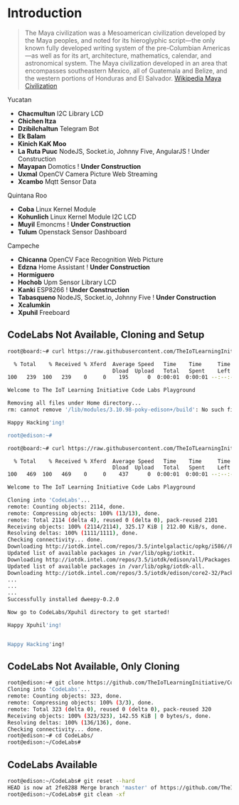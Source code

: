 # Introduction

> The Maya civilization was a Mesoamerican civilization developed by the Maya peoples, and noted for its hieroglyphic script—the only known fully developed writing system of the pre-Columbian Americas—as well as for its art, architecture, mathematics, calendar, and astronomical system. The Maya civilization developed in an area that encompasses southeastern Mexico, all of Guatemala and Belize, and the western portions of Honduras and El Salvador. [Wikipedia Maya Civilization](https://en.wikipedia.org/wiki/Maya_civilization)

Yucatan

- __Chacmultun__ I2C Library LCD
- __Chichen Itza__
- __Dzibilchaltun__ Telegram Bot
- __Ek Balam__ 
- __Kinich KaK Moo__
- __La Ruta Puuc__ NodeJS, Socket.io, Johnny Five, AngularJS  ! Under Construction
- __Mayapan__ Domotics ! __Under Construction__
- __Uxmal__ OpenCV Camera Picture Web Streaming
- __Xcambo__ Mqtt Sensor Data

Quintana Roo

- __Coba__ Linux Kernel Module
- __Kohunlich__ Linux Kernel Module I2C LCD
- __Muyil__ Emoncms ! __Under Construction__
- __Tulum__ Openstack Sensor Dashboard

Campeche

- __Chicanna__ OpenCV Face Recognition Web Picture
- __Edzna__ Home Assistant  ! __Under Construction__
- __Hormiguero__
- __Hochob__ Upm Sensor Library LCD
- __Kanki__ ESP8266 ! __Under Construction__
- __Tabasqueno__ NodeJS, Socket.io, Johnny Five ! __Under Construction__
- __Xcalumkin__
- __Xpuhil__ Freeboard

## CodeLabs Not Available, Cloning and Setup

```sh
root@board:~# curl https://raw.githubusercontent.com/TheIoTLearningInitiative/CodeLabs/master/Scripts/clean.sh -o - | sh
```

```sh
  % Total    % Received % Xferd  Average Speed   Time    Time     Time  Current
                                 Dload  Upload   Total   Spent    Left  Speed
100   239  100   239    0     0    195      0  0:00:01  0:00:01 --:--:--   217

Welcome to The IoT Learning Initiative Code Labs Playground

Removing all files under Home directory...
rm: cannot remove '/lib/modules/3.10.98-poky-edison+/build': No such file or directory

Happy Hacking'ing!

root@edison:~# 
```

```sh
root@board:~# curl https://raw.githubusercontent.com/TheIoTLearningInitiative/CodeLabs/master/Scripts/setup.sh -o - | sh
```

```sh
  % Total    % Received % Xferd  Average Speed   Time    Time     Time  Current
                                 Dload  Upload   Total   Spent    Left  Speed
100   469  100   469    0     0    437      0  0:00:01  0:00:01 --:--:--   489

Welcome to The IoT Learning Initiative Code Labs Playground

Cloning into 'CodeLabs'...
remote: Counting objects: 2114, done.
remote: Compressing objects: 100% (13/13), done.
remote: Total 2114 (delta 4), reused 0 (delta 0), pack-reused 2101
Receiving objects: 100% (2114/2114), 325.17 KiB | 212.00 KiB/s, done.
Resolving deltas: 100% (1111/1111), done.
Checking connectivity... done.
Downloading http://iotdk.intel.com/repos/3.5/intelgalactic/opkg/i586//Packages.
Updated list of available packages in /var/lib/opkg/iotkit.
Downloading http://iotdk.intel.com/repos/3.5/iotdk/edison/all/Packages.
Updated list of available packages in /var/lib/opkg/iotdk-all.
Downloading http://iotdk.intel.com/repos/3.5/iotdk/edison/core2-32/Packages.
...
...
...
Successfully installed dweepy-0.2.0

Now go to CodeLabs/Xpuhil directory to get started!

Happy Xpuhil'ing!


Happy Hacking'ing!
```

## CodeLabs Not Available, Only Cloning

```sh
root@edison:~# git clone https://github.com/TheIoTLearningInitiative/CodeLabs.git
Cloning into 'CodeLabs'...
remote: Counting objects: 323, done.
remote: Compressing objects: 100% (3/3), done.
remote: Total 323 (delta 0), reused 0 (delta 0), pack-reused 320
Receiving objects: 100% (323/323), 142.55 KiB | 0 bytes/s, done.
Resolving deltas: 100% (136/136), done.
Checking connectivity... done.
root@edison:~# cd CodeLabs/
root@edison:~/CodeLabs# 
```

## CodeLabs Available

```sh
root@edison:~/CodeLabs# git reset --hard
HEAD is now at 2fe8288 Merge branch 'master' of https://github.com/TheIoTLearningInitiative/CodeLabs
root@edison:~/CodeLabs# git clean -xf
```

